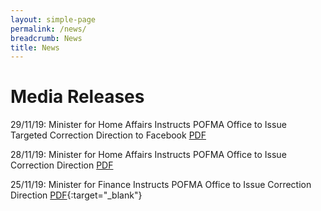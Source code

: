 ```yaml
---
layout: simple-page
permalink: /news/
breadcrumb: News
title: News
---
```


# Media Releases

29/11/19: Minister for Home Affairs Instructs POFMA Office to Issue Targeted Correction Direction to Facebook [PDF](/documents/media-releases/2019/Nov/POFMA%20Office%20TCD%20Media%20Statement%2029%20Nov%202019.pdf)

28/11/19: Minister for Home Affairs Instructs POFMA Office to Issue Correction Direction [PDF](/documents/media-releases/2019/Nov/POFMA%20Office%20Media%20Statement%2028%20Nov%202019.pdf)

25/11/19: Minister for Finance Instructs POFMA Office to Issue Correction Direction [PDF](/documents/media-releases/2019/Nov/POFMA%20Office%20Media%20Statement%2025%20Nov%202019.pdf){:target="_blank"}


